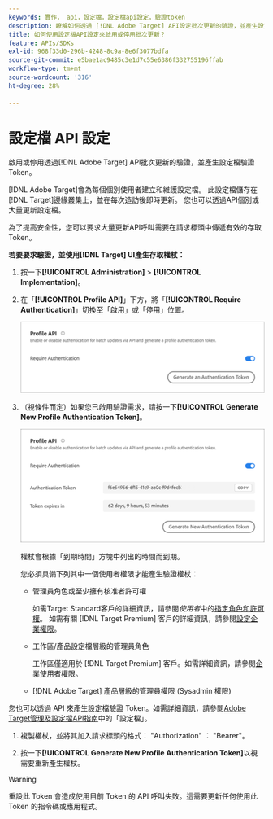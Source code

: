 ```yaml
---
keywords: 實作， api，設定檔，設定檔api設定，驗證token
description: 瞭解如何透過 [!DNL Adobe Target] API設定批次更新的驗證，並產生設定檔驗證Token。
title: 如何使用設定檔API設定來啟用或停用批次更新？
feature: APIs/SDKs
exl-id: 968f33d0-296b-4248-8c9a-8e6f3077bdfa
source-git-commit: e5bae1ac9485c3e1d7c55e6386f332755196ffab
workflow-type: tm+mt
source-wordcount: '316'
ht-degree: 28%

---
```


# 設定檔 API 設定

啟用或停用透過[!DNL Adobe Target] API批次更新的驗證，並產生設定檔驗證Token。

[!DNL Adobe Target]會為每個個別使用者建立和維護設定檔。 此設定檔儲存在[!DNL Target]邊緣叢集上，並在每次造訪後即時更新。 您也可以透過API個別或大量更新設定檔。

為了提高安全性，您可以要求大量更新API呼叫需要在請求標頭中傳遞有效的存取Token。

**若要要求驗證，並使用[!DNL Target] UI產生存取權杖：**

1. 按一下&#x200B;**[!UICONTROL Administration]** > **[!UICONTROL Implementation]**。
1. 在「**[!UICONTROL Profile API]**」下方，將「**[!UICONTROL Require Authentication]**」切換至「啟用」或「停用」位置。

   ![替代影像](assets/profile_api_settings.png)

1. （視條件而定）如果您已啟用驗證需求，請按一下&#x200B;**[!UICONTROL Generate New Profile Authentication Token]**。

   ![替代影像](assets/profile_api_settings_2.png)

   權杖會根據「到期時間」方塊中列出的時間而到期。

   您必須具備下列其中一個使用者權限才能產生驗證權杖：

   * 管理員角色或至少擁有核准者許可權

     如需Target Standard客戶的詳細資訊，請參閱&#x200B;*使用者*&#x200B;中的[指定角色和許可權](https://experienceleague.adobe.com/docs/target/using/administer/manage-users/users/user-management.html#roles-permissions)。 如需有關 [!DNL Target Premium] 客戶的詳細資訊，請參閱[設定企業權限](https://experienceleague.adobe.com/docs/target/using/administer/manage-users/enterprise/properties-overview.html)。

   * 工作區/產品設定檔層級的管理員角色

     工作區僅適用於 [!DNL Target Premium] 客戶。如需詳細資訊，請參閱[企業使用者權限](https://experienceleague.adobe.com/docs/target/using/administer/manage-users/enterprise/properties-overview.html)。

   * [!DNL Adobe Target] 產品層級的管理員權限 (Sysadmin 權限)

您也可以透過 API 來產生設定檔驗證 Token。如需詳細資訊，請參閱[Adobe Target管理及設定檔API指南](../../administer/admin-api/admin-api-overview-new.md)中的「設定檔」。

1. 複製權杖，並將其加入請求標頭的格式： &quot;Authorization&quot; ： &quot;Bearer&quot;。

1. 按一下&#x200B;**[!UICONTROL Generate New Profile Authentication Token]**&#x200B;以視需要重新產生權杖。

>[!WARNING]
>
>重設此 Token 會造成使用目前 Token 的 API 呼叫失敗。這需要更新任何使用此 Token 的指令碼或應用程式。
